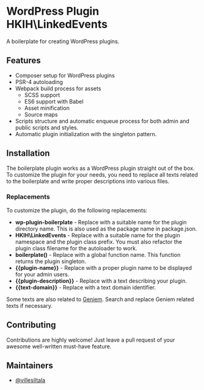 # WordPress Plugin HKIH\LinkedEvents

A boilerplate for creating WordPress plugins.

## Features

- Composer setup for WordPress plugins
- PSR-4 autoloading
- Webpack build process for assets
  - SCSS support
  - ES6 support with Babel
  - Asset minification
  - Source maps
- Scripts structure and automatic enqueue process for both admin and public scripts and styles.
- Automatic plugin initialization with the singleton pattern.

## Installation

The boilerplate plugin works as a WordPress plugin straight out of the box. To customize the plugin for your needs, you need to replace all texts related to the boilerplate and write proper descriptions into various files.

### Replacements

To customize the plugin, do the following replacements:

- **wp-plugin-boilerplate** - Replace with a suitable name for the plugin directory name. This is also used as the package name in package.json.
- **HKIH\LinkedEvents** - Replace with a suitable name for the plugin namespace and the plugin class prefix. You must also refactor the plugin class filename for the autoloader to work.
- **boilerplate()** - Replace with a global function name. This function returns the plugin singleton.
- **{{plugin-name}}** - Replace with a proper plugin name to be displayed for your admin users.
- **{{plugin-description}}** - Replace with a text describing your plugin.
- **{{text-domain}}** - Replace with a text domain identifier.

Some texts are also related to [Geniem](https://www.geniem.com). Search and replace Geniem related texts if necessary.

## Contributing

Contributions are highly welcome! Just leave a pull request of your awesome well-written must-have feature.

## Maintainers

- [@villesiltala](https://www.github.com/villesiltala)
